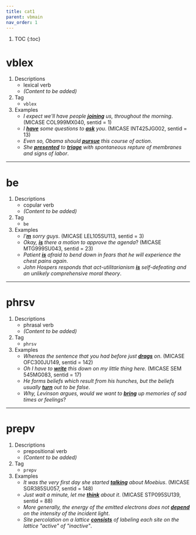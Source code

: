 ```yaml
---
title: cat1
parent: vbmain
nav_order: 1
---
```

1. TOC
{:toc}

# vblex

1. Descriptions
    - lexical verb
    - *(Content to be added)*
2. Tag
    - `vblex`
3. Examples
    - *I expect we'll have people <ins>**joining**</ins> us, throughout the morning*. (MICASE COL999MX040, sentid = 1)
    - *I <ins>**have**</ins> some questions to <ins>**ask**</ins> you*. (MICASE INT425JG002, sentid = 13)
    - *Even so, Obama should <ins>**pursue**</ins> this course of action*.
    - *She <ins>**presented**</ins> to <ins>**triage**</ins> with spontaneous repture of membranes and signs of labor*.

---

# be

1. Descriptions
    - copular verb
    - *(Content to be added)*
2. Tag
    - `be`
3. Examples
    - *I'<ins>**m**</ins> sorry guys*. (MICASE LEL105SU113, sentid = 3)
    - *Okay, <ins>**is**</ins> there a motion to approve the agenda*? (MICASE MTG999SU043, sentid = 23)
    - *Patient <ins>**is**</ins> afraid to bend down in fears that he will experience the chest pains again*.
    - *John Hospers responds that act-utilitarianism <ins>**is**</ins> self-defeating and an unlikely comprehensive moral theory*.

---

# phrsv

1. Descriptions
    - phrasal verb
    - *(Content to be added)*
2. Tag
    - `phrsv`
3. Examples
    - *Whereas the sentence that you had before just <ins>**drags**</ins> on*. (MICASE OFC300JU149, sentid = 142)
    - *Oh I have to <ins>**write**</ins> this down on my little thing here*. (MICASE SEM 545MG083, sentid = 17)
    - *He forms beliefs which result from his hunches, but the beliefs usually <ins>**turn**</ins> out to be false*.
    - *Why, Levinson argues, would we want to <ins>**bring**</ins> up memories of sad times or feelings*?

---

# prepv

1. Descriptions
    - prepositional verb
    - *(Content to be added)*
2. Tag
    - `prepv`
3. Examples
    - *It was the very first day she started <ins>**talking**</ins> about Moebius*. (MICASE SGR385SU057, sentid = 148)
    - *Just wait a minute, let me <ins>**think**</ins> about it*. (MICASE STP095SU139, sentid = 88)
    - *More generally, the energy of the emitted electrons does not <ins>**depend**</ins> on the intensity of the incident light*. 
    - *Site percolation on a lattice <ins>**consists**</ins> of labeling each site on the lattice "active" of "inactive"*.

